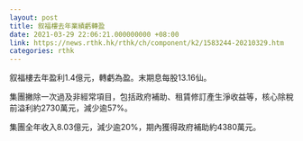 ```yaml
---
layout: post
title: 叙福樓去年業績虧轉盈
date: 2021-03-29 22:06:21.000000000 +08:00
link: https://news.rthk.hk/rthk/ch/component/k2/1583244-20210329.htm
categories: rthk
---
```


叙福樓去年盈利1.4億元，轉虧為盈。末期息每股13.16仙。

集團撇除一次過及非經常項目，包括政府補助、租賃修訂產生淨收益等，核心除稅前溢利約2730萬元，減少逾57%。

集團全年收入8.03億元，減少逾20%，期內獲得政府補助約4380萬元。
